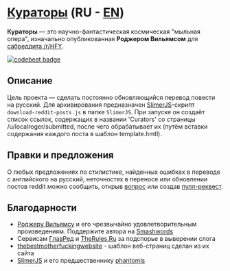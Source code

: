 # [Кураторы](https://brawlence.github.io/Localroger-The-Curators/) (**RU** - [EN](https://github.com/Brawlence/Localroger-The-Curators/tree/english#the-curators-ru---en)) #
**Кураторы** — это научно-фантастическая космическая "мыльная опера", изначально опубликованная **Роджером Вильямсом** для [сабреддита /r/HFY](https://reddit.com/r/HFY).

[![codebeat badge](https://codebeat.co/badges/1f216180-c3c9-4589-a384-0ac536b7b74c)](https://codebeat.co/projects/github-com-brawlence-localroger-the-curators-master)

## Описание ##

Цель проекта — сделать постоянно обновляющийся перевод повести на русский. Для архивирования предназначен [SlimerJS](https://slimerjs.org/)-скрипт `download-reddit-posts.js` в папке `SlimerJS`. При запуске он создаёт список ссылок, содержащих в названии 'Curators' со страницы /u/localroger/submitted, после чего обрабатывает их (путём вставки содержания каждого поста в шаблон template.hmtl).

## Правки и предложения ##

О любых предложениях по стилистике, найденных ошибках в переводе с английского на русский, неточностях в переносе или обновлении постов reddit можно сообщить, открыв [вопрос](https://github.com/Brawlence/Localroger-The-Curators/issues) или создав [пулл-реквест](https://github.com/Brawlence/Localroger-The-Curators/pulls).

## Благодарности ##

* [Роджеру Вильямсу](http://localroger.com/) и его чрезвычайно удовлетворительным произведениям. Поддержите автора на [Smashwords](https://www.smashwords.com/books/view/836390) 
* Сервисам [ГлавРед](https://glvrd.ru/) и [TheRules.Ru](https://therules.ru/) за подспорье в выверении слога
* [thebestmotherfuckingwebsite](https://github.com/denysvitali/thebestmotherfuckingwebsite) - шаблон веб-страниц сделан из их сайта
* [SlimerJS](https://github.com/laurentj/slimerjs) и его предшественнику [phantomjs](https://github.com/ariya/phantomjs)